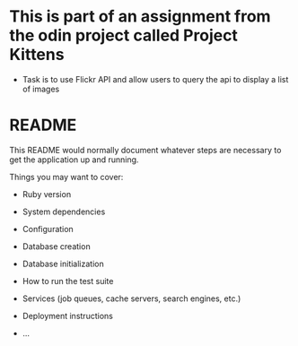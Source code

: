 # This is part of an assignment from the odin project called Project Kittens
* Task is to use Flickr API and allow users to query the api to display a list of images

# README

This README would normally document whatever steps are necessary to get the
application up and running.

Things you may want to cover:

* Ruby version

* System dependencies

* Configuration

* Database creation

* Database initialization

* How to run the test suite

* Services (job queues, cache servers, search engines, etc.)

* Deployment instructions

* ...
